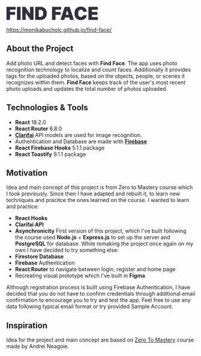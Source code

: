 <a href='https://monikabucholc.github.io/find-face/'><img src='https://github.com/monikabucholc/find-face/blob/main/src/img/logo.svg' height="36"/></a>

<a href='https://monikabucholc.github.io/find-face/'>https://monikabucholc.github.io/find-face/</a>

## About the Project ##

Add photo URL and detect faces with **Find Face**. The app uses photo recognition technology to localize and count faces. Additionally it provides tags for the uploaded photos, based on the objects, people, or scenes it recognizes within them. **Find Face** keeps track of the user's most recent photo uploads and updates the total number of photos uploaded. 


## Technologies & Tools ##

* **React** 18.2.0
* **React Router** 6.8.0
* **<a href='https://www.clarifai.com/'>Clarifai</a>** API models are used for image recognition.
* Authentication and Database are made with **<a href='https://firebase.google.com/'>Firebase</a>**
* **React Firebase Hooks** 5.1.1 package 
* **React Toastify** 9.1.1 package

## Motivation ##
Idea and main concept of this project is from Zero to Mastery course which I took previously. Since then I have adapted and rebuilt it, to learn new techniques and pracitce the ones learned on the course. I wanted to learn and practice:
* **React Hooks**
* **Clarifai API**
* **Asynchronicity** 
First version of this project, which I've built following the course used **Node.js** + **Express.js** to set up the server and **PostgreSQL** for database. While remaking the project once again on my own I have decided to try something else:
* **Firestore Database**
* **Firebase** Authentication
* **React Router** to navigate between login, register and home page
* Recreating visual prototype which I've built in **Figma**

Although registration process is built using Firebase Authentication, I have decided that you do not have to confirm credentials through additional email confirmation to encourage you to try and test the app. Feel free to use any data following typical email format or try provided Sample Account.

## Inspiration ##
Idea for the project and main concept are based on <a href='https://www.udemy.com/course/the-complete-web-developer-zero-to-mastery/'>Zero To Mastery</a> course made by Andrei Neagoie.  
